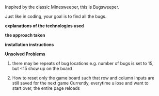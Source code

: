 Inspired by the classic Minesweeper, this is Bugsweeper.

Just like in coding,
your goal is to find all the bugs.

**explanations of the technologies used**

**the approach taken**

**installation instructions**

**Unsolved Problems**
1. there may be repeats of bug locations
e.g. number of bugs is set to 15, but <15 show up on the board

2. How to reset only the game board such that row and column inputs are still saved for the next game
Currently, everytime u lose and want to start over, the entire page reloads
